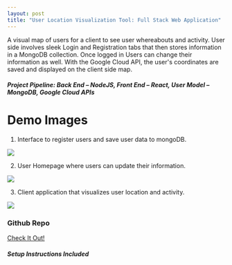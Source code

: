 ```yaml
---
layout: post
title: "User Location Visualization Tool: Full Stack Web Application"
---
```


A visual map of users for a client to see user whereabouts and activity. User side involves sleek Login and Registration tabs that then stores information in a MongoDB collection. Once logged in Users can change their information as well. With the Google Cloud API, the user's coordinates are saved and displayed on the client side map.
##### Project Pipeline: Back End – NodeJS, Front End – React, User Model – MongoDB, Google Cloud APIs

# Demo Images
1. Interface to register users and save user data to mongoDB.

<img src="{{ site.url }}/assets/Files/UserLocationDemo/Register.png"/>

2. User Homepage where users can update their information.

<img src="{{ site.url }}/assets/Files/UserLocationDemo/Login.png"/>

3. Client application that visualizes user location and activity.

<img src="{{ site.url }}/assets/Files/UserLocationDemo/Visualization.png"/>


### Github Repo

[Check It Out!](https://github.com/athom031/UserRegLatLong)
##### Setup Instructions Included
